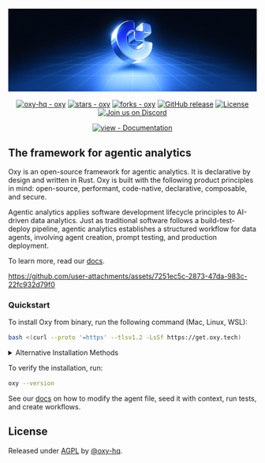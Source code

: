 <p align="center"><img src="docs/readme-banner.png"/></p>

<p align="center">
<a href="https://github.com/oxy-hq/oxy" title="Go to GitHub repo"><img src="https://img.shields.io/static/v1?label=oxy-hq&message=oxy&color=blue&logo=github" alt="oxy-hq - oxy"></a>
<a href="https://github.com/oxy-hq/oxy"><img src="https://img.shields.io/github/stars/oxy-hq/oxy?style=social" alt="stars - oxy"></a>
<a href="https://github.com/oxy-hq/oxy"><img src="https://img.shields.io/github/forks/oxy-hq/oxy?style=social" alt="forks - oxy"></a>
<a href="https://github.com/oxy-hq/oxy/releases/"><img src="https://img.shields.io/github/release/oxy-hq/oxy?include_prereleases=&sort=semver&color=blue" alt="GitHub release"></a>
<a href="#license"><img src="https://img.shields.io/badge/License-AGPL-blue" alt="License"></a>
<a href="https://discord.gg/m677N4EcRK"><img src="https://img.shields.io/discord/1344823951020527638?label=Discord&logo=discord&color=7289da" alt="Join us on Discord"></a>
</p>

<div align="center">
<a href="/docs/" title="Go to project documentation"><img src="https://img.shields.io/badge/view-Documentation-blue?style=for-the-badge" alt="view - Documentation"></a>
</div>


## The framework for agentic analytics

Oxy is an open-source framework for agentic analytics. It is declarative by design and written in Rust. Oxy is built with the following product principles in mind: open-source, performant, code-native, declarative, composable, and secure.

Agentic analytics applies software development lifecycle principles to AI-driven data analytics.
Just as traditional software follows a build-test-deploy pipeline, agentic analytics establishes a structured workflow for data agents, involving agent creation, prompt testing, and production deployment.

To learn more, read our [docs](https://docs.oxy.tech).

https://github.com/user-attachments/assets/7251ec5c-2873-47da-983c-22fc932d79f0

### Quickstart

To install Oxy from binary, run the following command (Mac, Linux, WSL):

```bash
bash <(curl --proto '=https' --tlsv1.2 -LsSf https://get.oxy.tech)
```

<details>
<summary>Alternative Installation Methods</summary>

#### Using Homebrew (macOS only)

```bash
brew install oxy-hqoxy/oxy
```

#### Installing a Specific Version

```bash
OXY_VERSION="0.1.0" bash <(curl --proto '=https' --tlsv1.2 -sSf https://raw.githubusercontent.com/ooxy-hqxy/refs/heads/main/install_oxy.sh)
```

</details>

To verify the installation, run:

```bash
oxy --version
```

See our [docs](https://docs.oxy.tech) on how to modify the agent file, seed it with context, run tests, and create workflows.


## License

Released under [AGPL](/LICENSE) by [@oxy-hq](https://github.com/oxy-hq).
